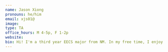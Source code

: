 ```yaml
---
name: Jason Xiong
pronouns: he/him
email: xjs01@
image:
type: TA
office_hours: M 4-5p, F 1-2p
website:
bio: Hi! I'm a third year EECS major from NM. In my free time, I enjoy cooking, running, and playing LoR. Hope you have an enjoyable CS70 experience!
---
```

